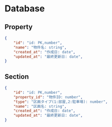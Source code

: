 # Database

## Property

```json
{
    "id": "id: PK,number",
    "name": "物件名: string",
    "created_at": "作成日: date",
    "updated_at": "最終更新日: date",
}
```

## Section

```json
{
    "id": "id: PK,number",
    "property_id": "物件ID: number",
    "type": "区画タイプ(1:部屋,2:駐車場): number",
    "name": "区画名: string",
    "created_at": "作成日: date",
    "updated_at": "最終更新日: date",
}
```